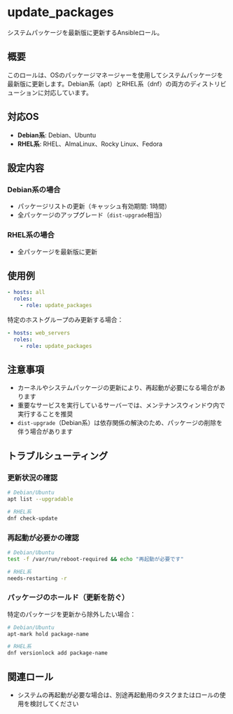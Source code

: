 # update_packages

システムパッケージを最新版に更新するAnsibleロール。

## 概要

このロールは、OSのパッケージマネージャーを使用してシステムパッケージを最新版に更新します。Debian系（apt）とRHEL系（dnf）の両方のディストリビューションに対応しています。

## 対応OS

- **Debian系**: Debian、Ubuntu
- **RHEL系**: RHEL、AlmaLinux、Rocky Linux、Fedora

## 設定内容

### Debian系の場合
- パッケージリストの更新（キャッシュ有効期間: 1時間）
- 全パッケージのアップグレード（`dist-upgrade`相当）

### RHEL系の場合
- 全パッケージを最新版に更新

## 使用例

```yaml
- hosts: all
  roles:
    - role: update_packages
```

特定のホストグループのみ更新する場合：

```yaml
- hosts: web_servers
  roles:
    - role: update_packages
```

## 注意事項

- カーネルやシステムパッケージの更新により、再起動が必要になる場合があります
- 重要なサービスを実行しているサーバーでは、メンテナンスウィンドウ内で実行することを推奨
- `dist-upgrade`（Debian系）は依存関係の解決のため、パッケージの削除を伴う場合があります

## トラブルシューティング

### 更新状況の確認

```bash
# Debian/Ubuntu
apt list --upgradable

# RHEL系
dnf check-update
```

### 再起動が必要かの確認

```bash
# Debian/Ubuntu
test -f /var/run/reboot-required && echo "再起動が必要です"

# RHEL系
needs-restarting -r
```

### パッケージのホールド（更新を防ぐ）

特定のパッケージを更新から除外したい場合：

```bash
# Debian/Ubuntu
apt-mark hold package-name

# RHEL系  
dnf versionlock add package-name
```

## 関連ロール

- システムの再起動が必要な場合は、別途再起動用のタスクまたはロールの使用を検討してください